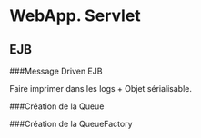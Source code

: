 WebApp. Servlet
====================

EJB
---


###Message Driven EJB

Faire imprimer dans les logs + Objet sérialisable.

###Création de la Queue

###Création de la QueueFactory